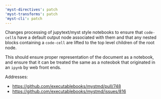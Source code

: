 ```yaml
---
'myst-directives': patch
'myst-transforms': patch
'myst-cli': patch
---
```


Changes processing of jupytext/myst style notebooks to ensure that `code-cell`s have a default output node associated with them and that any nested blocks containing a `code-cell` are lifted to the top level children of the root node.

This should ensure proper representation of the document as a notebook, and ensure that it can be treated the same as a noteobok that originated in an `ipynb` by web front ends.

Addresses:

- https://github.com/executablebooks/mystmd/pull/748
- https://github.com/executablebooks/mystmd/issues/816
